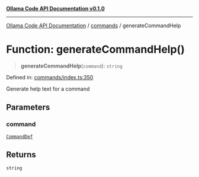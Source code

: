 [**Ollama Code API Documentation v0.1.0**](../../README.md)

***

[Ollama Code API Documentation](../../modules.md) / [commands](../README.md) / generateCommandHelp

# Function: generateCommandHelp()

> **generateCommandHelp**(`command`): `string`

Defined in: [commands/index.ts:350](https://github.com/erichchampion/ollama-code/blob/6fbd2b7ec436444e20f96917e578abed00a87538/ollama-code/src/commands/index.ts#L350)

Generate help text for a command

## Parameters

### command

[`CommandDef`](../interfaces/CommandDef.md)

## Returns

`string`
